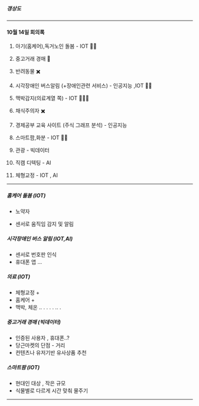 ##### 갱상도
---

#### 10월 14일 회의록

1. 아기(홈케어),독거노인 돌봄 - IOT 🍎🍎

2. 중고거래 경매 🍎

3. 반려동물 ✖️

4. 시각장애인 버스알림 (+장애인관련 서비스) - 인공지능 ,IOT 🍎🍎

5. 맥박감지(의료계열 쪽) - IOT 🍎🍎🍎

6. 채식주의자 ✖️

7. 경제공부 교육 사이트 (주식 그래프 분석) - 인공지능 

8. 스마트팜,화분 - IOT 🍎🍎

9. 관광 - 빅데이터 

10. 직캠 디텍팅 - AI
11. 체형교정 - IOT , AI 

---

##### 홈케어 돌봄 (IOT) 

- 노약자

- 센서로 움직임 감지 및 알림

##### 시각장애인 버스 알림 (IOT,AI)

- 센서로 번호판 인식 
- 휴대폰 앱 ... 

##### 의료 (IOT)

- 체형교정 +
- 홈케어 +
- 맥박, 체온 .. . . . . .. . 

##### 중고거래 경매 (빅데이터)

- 인증된 사용자 , 휴대폰..?
- 당근마켓의 단점 - 거리 
- 컨텐츠나 유저기반 유사상품 추천

##### 스마트팜 (IOT)

- 현대인 대상 , 작은 규모 
- 식물별로 다르게 시간 맞춰 물주기 

---